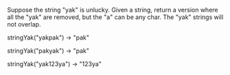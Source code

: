 Suppose the string "yak" is unlucky. Given a string, return a version where all the "yak" are removed, but the "a" can be any char. The "yak" strings will not overlap.

stringYak("yakpak") → "pak"

stringYak("pakyak") → "pak"

stringYak("yak123ya") → "123ya"
